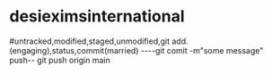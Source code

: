 # desieximsinternational
#untracked,modified,staged,unmodified,git add.(engaging),status,commit(married) ----git comit -m"some message"
<br>
push-- git push origin main 
